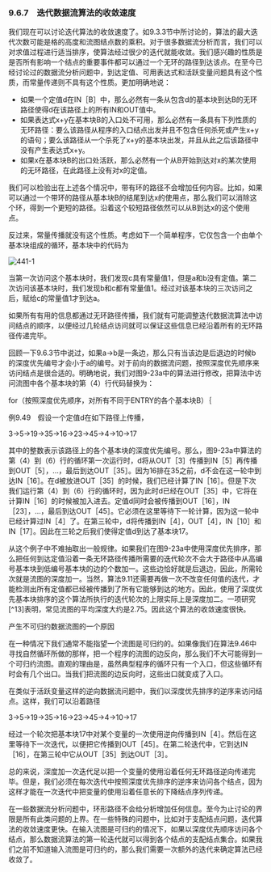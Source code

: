 ### 9.6.7　迭代数据流算法的收敛速度

我们现在可以讨论迭代算法的收敛速度了。如9.3.3节中所讨论的，算法的最大迭代次数可能是格的高度和流图结点数的乘积。对于很多数据流分析而言，我们可以对求值过程进行适当排序，使算法经过很少的迭代就能收敛。我们感兴趣的性质是是否所有影响一个结点的重要事件都可以通过一个无环的路径到达该点。在至今已经讨论过的数据流分析问题中，到达定值、可用表达式和活跃变量问题具有这个性质，而常量传递则不具有这个性质。更加明确地说：

- 如果一个定值d在IN［B］中，那么必然有一条从包含d的基本块到达B的无环路径使得d在该路径上的所有IN和OUT值中。
- 如果表达式x+y在基本块B的入口处不可用，那么必然有一条具有下列性质的无环路径：要么该路径从程序的入口结点出发并且不包含任何杀死或产生x+y的语句；要么该路径从一个杀死了x+y的基本块出发，并且从此之后该路径中没有产生表达式x+y。
- 如果x在基本块B的出口处活跃，那么必然有一个从B开始到达对x的某次使用的无环路径，在此路径上没有对x的定值。

我们可以检验出在上述各个情况中，带有环的路径不会增加任何内容。比如，如果可以通过一个带环的路径从基本块B的结尾到达x的使用点，那么我们可以消除这个环，得到一个更短的路径。沿着这个较短路径依然可以从B到达x的这个使用点。

反过来，常量传播就没有这个性质。考虑如下一个简单程序，它仅包含一个由单个基本块组成的循环，基本块中的代码为

![441-1](../Images/image04728.jpeg)

当第一次访问这个基本块时，我们发现c具有常量值1，但是a和b没有定值。第二次访问该基本块时，我们发现b和c都有常量值1。经过对该基本块的三次访问之后，赋给c的常量值1才到达a。

如果所有有用的信息都通过无环路径传播，我们就有可能调整迭代数据流算法中访问结点的顺序，以便经过几轮结点访问就可以保证这些信息已经沿着所有的无环路径传递完毕。

回顾一下9.6.3节中说过，如果a→b是一条边，那么只有当该边是后退边的时候b的深度优先编号才会小于a的编号。对于前向的数据流问题，按照深度优先顺序来访问结点是很合适的。明确地说，我们对图9-23a中的算法进行修改，把算法中访问流图中各个基本块的第（4）行代码替换为：

for（按照深度优先顺序，对所有不同于ENTRY的各个基本块B）｛

例9.49　假设一个定值d在如下路径上传播，

3→5→19→35→16→23→45→4→10→17

其中的整数表示该路径上的各个基本块的深度优先编号。那么，图9-23a中算法的第（4）到（6）行的循环第一次运行时，d将从OUT［3］传播到IN［5］再传播到OUT［5］，…，最后到达OUT［35］。因为16排在35之前，d不会在这一轮中到达IN［16］。在d被放进OUT［35］的时候，我们已经计算了IN［16］。但是下次我们运行第（4）到（6）行的循环时，因为此时d已经在OUT［35］中，它将在计算IN［16］的时候被加入进去。定值d同时会被传播到OUT［16］，IN［23］，…，最后到达OUT［45］。它必须在这里等待下一轮计算，因为这一轮中已经计算过IN［4］了。在第三轮中，d将传播到IN［4］，OUT［4］，IN［10］和IN［17］。因此在三轮之后我们使得定值d到达了基本块17。

从这个例子中不难抽取出一般规律。如果我们在图9-23a中使用深度优先排序，那么把任何到达定值沿着一条无环路径传播所需要的迭代轮次不会大于路径中从高编号基本块到低编号基本块的边的个数加一。这些边恰好就是后退边，因此，所需轮次就是流图的深度加一。当然，算法9.11还需要再做一次不改变任何值的迭代，才能检测出所有定值都已经被传播到了所有它能够到达的地方。因此，使用了深度优先基本块排序的这个算法所执行的迭代轮次的上限实际上是深度加二。一项研究[^13]表明，常见流图的平均深度大约是2.75。因此这个算法的收敛速度很快。

产生不可归约数据流图的一个原因

在一种情况下我们通常不能指望一个流图是可归约的。如果像我们在算法9.46中寻找自然循环所做的那样，把一个程序的流图的边反向，那么我们不大可能得到一个可归约流图。直观的理由是，虽然典型程序的循环只有一个入口，但这些循环有时会有几个出口。当我们把流图的边反向时，这些出口就变成了入口。

在类似于活跃变量这样的逆向数据流问题中，我们以深度优先排序的逆序来访问结点。这样，我们可以沿着路径

3→5→19→35→16→23→45→4→10→17

经过一个轮次把基本块17中对某个变量的一次使用逆向传播到IN［4］。然后在这里等待下一次迭代，以便把它传播到OUT［45］。在第二轮迭代中，它到达IN［16］，在第三轮中它从OUT［35］到达OUT［3］。

总的来说，深度加一次迭代足以把一个变量的使用沿着任何无环路径逆向传递完毕。但是，我们必须在每次迭代中按照深度优先排序的逆序来访问各个结点，因为这样才能在一次迭代中把变量的使用沿着任意长的下降结点序列传递。

在一些数据流分析问题中，环形路径不会给分析增加任何信息。至今为止讨论的界限是所有此类问题的上界。在一些特殊的问题中，比如对于支配结点问题，迭代算法的收敛速度更快。在输入流图是可归约的情况下，如果以深度优先顺序访问各个结点，那么数据流算法的第一轮迭代就可以得到各个结点的支配结点集合。如果我们之前不知道输入流图是可归约的，那么我们需要一次额外的迭代来确定算法已经收敛了。